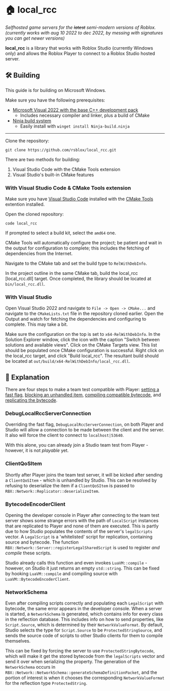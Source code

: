# 🏠 local_rcc

*Selfhosted game servers for the ~~latest~~ semi-modern versions of Roblox. (currently works with aug 10 2022 to dec 2022, by messing with signatures you can get newer versions)*

**local_rcc** is a library that works with Roblox Studio (currently Windows only)
and allows the Roblox Player to connect to a Roblox Studio hosted server.

## 🛠️ Building

This guide is for building on Microsoft Windows.

Make sure you have the following prerequisites:

- [Microsoft Visual 2022 with the base C++ development pack](https://visualstudio.microsoft.com/vs/features/cplusplus/)
    - Includes necessary compiler and linker, plus a build of CMake
- [Ninja build system](https://ninja-build.org/)
    - Easily install with `winget install Ninja-build.ninja`

---

Clone the repository:
```
git clone https://github.com/rsblox/local_rcc.git
```

There are two methods for building:

1. Visual Studio Code with the CMake Tools extension
2. Visual Studio's built-in CMake features

### With Visual Studio Code & CMake Tools extension

Make sure you have [Visual Studio Code](https://code.visualstudio.com/)
installed with the [CMake Tools](https://marketplace.visualstudio.com/items?itemName=ms-vscode.cmake-tools)
extention installed.

Open the cloned repository:
```
code local_rcc
```

If prompted to select a build kit, select the `amd64` one.

CMake Tools will automatically configure the project; be patient and wait in
the output for configuration to complete; this includes the fetching of
dependencies from the Internet.

Navigate to the CMake tab and set the build type to `RelWithDebInfo`.

In the project outline in the same CMake tab, build the local_rcc
[local_rcc.dll] target. Once completed, the library should be located at
`bin/local_rcc.dll`.

### With Visual Studio

Open Visual Studio 2022 and navigate to `File -> Open -> CMake...` and navigate
to the `CMakeLists.txt` file in the repository cloned earlier. Open the Output
and watch for fetching the dependencies and configuring to complete. This may
take a bit.

Make sure the configuration on the top is set to `x64-RelWithDebInfo`. In the
Solution Explorer window, click the icon with the caption "Switch between
solutions and available views". Click on the CMake Targets view. This list
should be populated once CMake configuration is successful. Right click on the
local_rcc target, and click "Build local_rcc". The resultant build should be
located at `out/build/x64-RelWithDebInfo/local_rcc.dll`.

## 📖 Explanation

There are four steps to make a team test compatible with Player:
[setting a fast flag](#debuglocalrccserverconnection),
[blocking an unhandled item](#clientqositem),
[compiling compatible bytecode](#bytecodeencoderclient),
and [replicating the bytecode](#networkschema).

### DebugLocalRccServerConnection

Overriding the fast flag, `DebugLocalRccServerConnection`, on both Player and
Studio will allow a connection to be made between the client and the server.
It also will force the client to connect to `localhost|53640`.

With this alone, you can already join a Studio team test from Player - however,
it is not _playable_ yet.

### ClientQoSItem

<!-- 👀 -->

Shortly after Player joins the team test server, it will be kicked after
sending a `ClientQoSItem` - which is unhandled by Studio. This can be resolved
by refusing to deserialize the item if a `ClientQoSItem` is passed to
`RBX::Network::Replicator::deserializeItem`.

### BytecodeEncoderClient

Opening the developer console in Player after connecting to the team test
server shows some strange errors with the path of `LocalScript` instances that
are replicated to Player and none of them are executed. This is partly due to
how Studio populates the contents of the server's `legalScripts` vector. A
`LegalScript` is a 'whitelisted' script for replication, containing source and
bytecode. The function `RBX::Network::Server::registerLegalSharedScript` is
used to register _and compile_ these scripts.

Studio already calls this function and even invokes `LuaVM::compile` - however,
on Studio it just returns an empty `std::string`. This can be fixed by hooking
`LuaVM::compile` and compiling source with `LuaVM::BytecodeEncoderClient`.

### NetworkSchema

Even after compiling scripts correctly and populating each `LegalScript` with
bytecode, the same error appears in the developer console. When a server is
started, a `NetworkSchema` is generated, which contains info for every class in
the reflection database. This includes info on how to send properties, like
`Script.Source`, which is determined by their `NetworkValueFormat`. By default,
Studio selects the type for `Script.Source` to be `ProtectedStringSource`, and
sends the source code of scripts to other Studio clients for them to compile
themselves.

This can be fixed by forcing the server to use `ProtectedStringBytecode`, which
will make it get the stored bytecode from the `legalScripts` vector and send it
over when serializing the property. The generation of the `NetworkSchema`
occurs in `RBX::Network::NetworkSchema::generateSchemaDefinitionPacket`, and
the portion of interest is when it chooses the corresponding
`NetworkValueFormat` for the reflection type `ProtectedString`.

